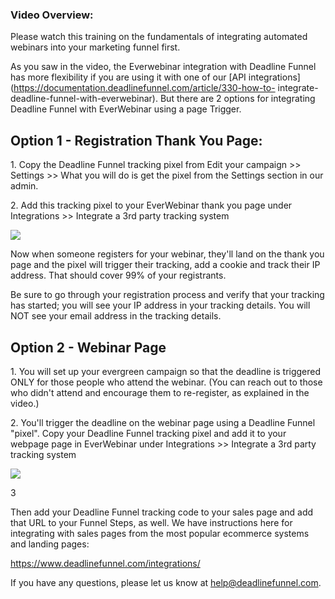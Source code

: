 ### Video Overview:

Please watch this training on the fundamentals of integrating automated
webinars into your marketing funnel first.

As you saw in the video, the Everwebinar integration with Deadline Funnel has
more flexibility if you are using it with one of our [API
integrations](https://documentation.deadlinefunnel.com/article/330-how-to-
integrate-deadline-funnel-with-everwebinar). But there are 2 options for
integrating Deadline Funnel with EverWebinar using a page Trigger.

##  Option 1 - Registration Thank You Page:

1\. Copy the Deadline Funnel tracking pixel from Edit your campaign >> Settings >> What you will do is get the pixel from the Settings section in our admin. 

2\. Add this tracking pixel to your EverWebinar thank you page under Integrations >> Integrate a 3rd party tracking system 

![](https://s3.amazonaws.com/helpscout.net/docs/assets/53974d6ce4b0c76107b109d1/images/5e4edcb12c7d3a7e9ae810f5/file-YBebyEPM0p.jpg)

Now when someone registers for your webinar, they'll land on the thank you
page and the pixel will trigger their tracking, add a cookie and track their
IP address.  That should cover 99% of your registrants.

Be sure to go through your registration process and verify that your tracking
has started; you will see your IP address in your tracking details. You will
NOT see your email address in the tracking details.

## Option 2 - Webinar Page

1\. You will set up your evergreen campaign so that the deadline is triggered ONLY for those people who attend the webinar. (You can reach out to those who didn't attend and encourage them to re-register, as explained in the video.) 

2\. You'll trigger the deadline on the webinar page using a Deadline Funnel "pixel". Copy your Deadline Funnel tracking pixel and add it to your webpage page in EverWebinar under Integrations >> Integrate a 3rd party tracking system 

![](https://s3.amazonaws.com/helpscout.net/docs/assets/53974d6ce4b0c76107b109d1/images/5e4edccc2c7d3a7e9ae810f7/file-qCaL5eM8p6.jpg)

3

    

Then add your Deadline Funnel tracking code to your sales page and add that
URL to your Funnel Steps, as well. We have instructions here for integrating
with sales pages from the most popular ecommerce systems and landing pages:

    

<https://www.deadlinefunnel.com/integrations/>

If you have any questions, please let us know at
[help@deadlinefunnel.com](mailto:mailto:help@deadlinefunnel.com).

